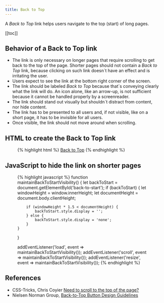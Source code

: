 ```yaml
---
title: Back to Top
---
```

A *Back to Top* link helps users navigate to the top (start) of long pages.

[[toc]]

## Behavior of a Back to Top link

- The link is only necessary on longer pages that require scrolling to get back to the top of the page. Shorter pages should not contain a *Back to Top* link, because clicking on such link doesn´t have an effect and is irritating the user.
- Users expect to see the link at the bottom right corner of the screen. 
- The link should be labeled *Back to Top* because that´s conveying clearly what the link will do. An icon alone, like an arrow-up, is not sufficient because it cannot be handled properly by a screenreader.
- The link should stand out visually but shouldn´t distract from content, nor hide content.
- The link has to be presented to all users and, if not visible, like on a short page, it has to be invisible for all users. 
- Once visible, the link should not move around when scrolling.

## HTML to create the Back to Top link

<figure class="breakout-r mry">
{% highlight html %}
<html id="start">
  <body>
  <!-- the contents of the page -->
  <a href="#start" id="back-to-start">Back to Top</a>
  </body>
</html>
{% endhighlight %}
</figure>

## JavaScript to hide the link on shorter pages

<figure class="breakout-r mry">
{% highlight javascript %}
function maintainBackToStartVisibility() {
    let backToStart = document.getElementById('back-to-start');
    if (backToStart) {
        let windowHeight = window.innerHeight;
        let documentHeight = document.body.clientHeight;

        if (windowHeight * 1.5 < documentHeight) {
            backToStart.style.display = '';
        } else {
            backToStart.style.display = 'none';
        }
    }
}

addEventListener('load', event => maintainBackToStartVisibility());
addEventListener('scroll', event => maintainBackToStartVisibility());
addEventListener('resize', event => maintainBackToStartVisibility());
{% endhighlight %}
</figure>

## References

- CSS-Tricks, Chris Coyier [Need to scroll to the top of the page?](https://css-tricks.com/need-to-scroll-to-the-top-of-the-page/)
- Nielsen Norman Group, [Back-to-Top Button Design Guidelines](http://nngroup.com/articles/back-to-top/)

